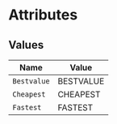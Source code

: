 # Attributes


## Values

| Name        | Value       |
| ----------- | ----------- |
| `Bestvalue` | BESTVALUE   |
| `Cheapest`  | CHEAPEST    |
| `Fastest`   | FASTEST     |